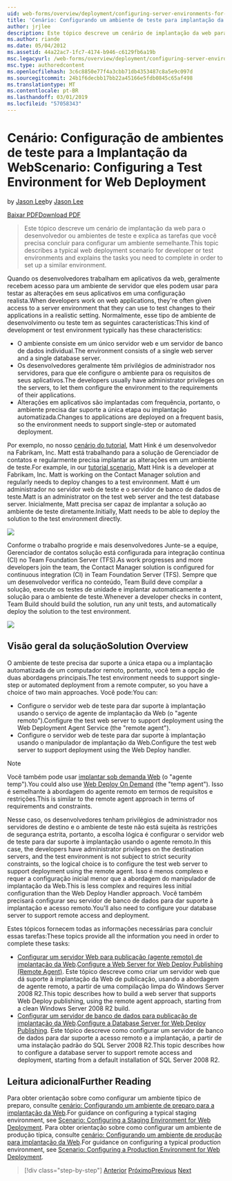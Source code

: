 ```yaml
---
uid: web-forms/overview/deployment/configuring-server-environments-for-web-deployment/scenario-configuring-a-test-environment-for-web-deployment
title: 'Cenário: Configurando um ambiente de teste para implantação da Web | Microsoft Docs'
author: jrjlee
description: Este tópico descreve um cenário de implantação da web para o desenvolvedor ou ambientes de teste e explica as tarefas que você precisa concluir para configurar um si...
ms.author: riande
ms.date: 05/04/2012
ms.assetid: 44a22ac7-1fc7-4174-b946-c6129fb6a19b
msc.legacyurl: /web-forms/overview/deployment/configuring-server-environments-for-web-deployment/scenario-configuring-a-test-environment-for-web-deployment
msc.type: authoredcontent
ms.openlocfilehash: 3c6c8850e77f4a3cbb71db4353487c8a5e9c097d
ms.sourcegitcommit: 24b1f6decbb17bb22a45166e5fdb0845c65af498
ms.translationtype: MT
ms.contentlocale: pt-BR
ms.lasthandoff: 03/01/2019
ms.locfileid: "57058343"
---
```

<a name="scenario-configuring-a-test-environment-for-web-deployment"></a><span data-ttu-id="2507a-103">Cenário: Configuração de ambientes de teste para a Implantação da Web</span><span class="sxs-lookup"><span data-stu-id="2507a-103">Scenario: Configuring a Test Environment for Web Deployment</span></span>
====================
<span data-ttu-id="2507a-104">by [Jason Lee](https://github.com/jrjlee)</span><span class="sxs-lookup"><span data-stu-id="2507a-104">by [Jason Lee](https://github.com/jrjlee)</span></span>

[<span data-ttu-id="2507a-105">Baixar PDF</span><span class="sxs-lookup"><span data-stu-id="2507a-105">Download PDF</span></span>](https://msdnshared.blob.core.windows.net/media/MSDNBlogsFS/prod.evol.blogs.msdn.com/CommunityServer.Blogs.Components.WeblogFiles/00/00/00/63/56/8130.DeployingWebAppsInEnterpriseScenarios.pdf)

> <span data-ttu-id="2507a-106">Este tópico descreve um cenário de implantação da web para o desenvolvedor ou ambientes de teste e explica as tarefas que você precisa concluir para configurar um ambiente semelhante.</span><span class="sxs-lookup"><span data-stu-id="2507a-106">This topic describes a typical web deployment scenario for developer or test environments and explains the tasks you need to complete in order to set up a similar environment.</span></span>


<span data-ttu-id="2507a-107">Quando os desenvolvedores trabalham em aplicativos da web, geralmente recebem acesso para um ambiente de servidor que eles podem usar para testar as alterações em seus aplicativos em uma configuração realista.</span><span class="sxs-lookup"><span data-stu-id="2507a-107">When developers work on web applications, they're often given access to a server environment that they can use to test changes to their applications in a realistic setting.</span></span> <span data-ttu-id="2507a-108">Normalmente, esse tipo de ambiente de desenvolvimento ou teste tem as seguintes características:</span><span class="sxs-lookup"><span data-stu-id="2507a-108">This kind of development or test environment typically has these characteristics:</span></span>

- <span data-ttu-id="2507a-109">O ambiente consiste em um único servidor web e um servidor de banco de dados individual.</span><span class="sxs-lookup"><span data-stu-id="2507a-109">The environment consists of a single web server and a single database server.</span></span>
- <span data-ttu-id="2507a-110">Os desenvolvedores geralmente têm privilégios de administrador nos servidores, para que ele configure o ambiente para os requisitos de seus aplicativos.</span><span class="sxs-lookup"><span data-stu-id="2507a-110">The developers usually have administrator privileges on the servers, to let them configure the environment to the requirements of their applications.</span></span>
- <span data-ttu-id="2507a-111">Alterações em aplicativos são implantadas com frequência, portanto, o ambiente precisa dar suporte a única etapa ou implantação automatizada.</span><span class="sxs-lookup"><span data-stu-id="2507a-111">Changes to applications are deployed on a frequent basis, so the environment needs to support single-step or automated deployment.</span></span>

<span data-ttu-id="2507a-112">Por exemplo, no nosso [cenário do tutorial](../deploying-web-applications-in-enterprise-scenarios/enterprise-web-deployment-scenario-overview.md), Matt Hink é um desenvolvedor na Fabrikam, Inc. Matt está trabalhando para a solução de Gerenciador de contatos e regularmente precisa implantar as alterações em um ambiente de teste.</span><span class="sxs-lookup"><span data-stu-id="2507a-112">For example, in our [tutorial scenario](../deploying-web-applications-in-enterprise-scenarios/enterprise-web-deployment-scenario-overview.md), Matt Hink is a developer at Fabrikam, Inc. Matt is working on the Contact Manager solution and regularly needs to deploy changes to a test environment.</span></span> <span data-ttu-id="2507a-113">Matt é um administrador no servidor web de teste e o servidor de banco de dados de teste.</span><span class="sxs-lookup"><span data-stu-id="2507a-113">Matt is an administrator on the test web server and the test database server.</span></span> <span data-ttu-id="2507a-114">Inicialmente, Matt precisa ser capaz de implantar a solução ao ambiente de teste diretamente.</span><span class="sxs-lookup"><span data-stu-id="2507a-114">Initially, Matt needs to be able to deploy the solution to the test environment directly.</span></span>

![](scenario-configuring-a-test-environment-for-web-deployment/_static/image1.png)

<span data-ttu-id="2507a-115">Conforme o trabalho progride e mais desenvolvedores Junte-se a equipe, Gerenciador de contatos solução está configurada para integração contínua (CI) no Team Foundation Server (TFS).</span><span class="sxs-lookup"><span data-stu-id="2507a-115">As work progresses and more developers join the team, the Contact Manager solution is configured for continuous integration (CI) in Team Foundation Server (TFS).</span></span> <span data-ttu-id="2507a-116">Sempre que um desenvolvedor verifica no conteúdo, Team Build deve compilar a solução, execute os testes de unidade e implantar automaticamente a solução para o ambiente de teste.</span><span class="sxs-lookup"><span data-stu-id="2507a-116">Whenever a developer checks in content, Team Build should build the solution, run any unit tests, and automatically deploy the solution to the test environment.</span></span>

![](scenario-configuring-a-test-environment-for-web-deployment/_static/image2.png)

## <a name="solution-overview"></a><span data-ttu-id="2507a-117">Visão geral da solução</span><span class="sxs-lookup"><span data-stu-id="2507a-117">Solution Overview</span></span>

<span data-ttu-id="2507a-118">O ambiente de teste precisa dar suporte a única etapa ou a implantação automatizada de um computador remoto, portanto, você tem a opção de duas abordagens principais.</span><span class="sxs-lookup"><span data-stu-id="2507a-118">The test environment needs to support single-step or automated deployment from a remote computer, so you have a choice of two main approaches.</span></span> <span data-ttu-id="2507a-119">Você pode:</span><span class="sxs-lookup"><span data-stu-id="2507a-119">You can:</span></span>

- <span data-ttu-id="2507a-120">Configure o servidor web de teste para dar suporte à implantação usando o serviço de agente de implantação da Web (o "agente remoto").</span><span class="sxs-lookup"><span data-stu-id="2507a-120">Configure the test web server to support deployment using the Web Deployment Agent Service (the "remote agent").</span></span>
- <span data-ttu-id="2507a-121">Configure o servidor web de teste para dar suporte à implantação usando o manipulador de implantação da Web.</span><span class="sxs-lookup"><span data-stu-id="2507a-121">Configure the test web server to support deployment using the Web Deploy handler.</span></span>

> [!NOTE]
> <span data-ttu-id="2507a-122">Você também pode usar [implantar sob demanda Web](https://technet.microsoft.com/library/ee517345(WS.10).aspx) (o "agente temp").</span><span class="sxs-lookup"><span data-stu-id="2507a-122">You could also use [Web Deploy On Demand](https://technet.microsoft.com/library/ee517345(WS.10).aspx) (the "temp agent").</span></span> <span data-ttu-id="2507a-123">Isso é semelhante à abordagem do agente remoto em termos de requisitos e restrições.</span><span class="sxs-lookup"><span data-stu-id="2507a-123">This is similar to the remote agent approach in terms of requirements and constraints.</span></span>


<span data-ttu-id="2507a-124">Nesse caso, os desenvolvedores tenham privilégios de administrador nos servidores de destino e o ambiente de teste não está sujeita às restrições de segurança estrita, portanto, a escolha lógica é configurar o servidor web de teste para dar suporte à implantação usando o agente remoto.</span><span class="sxs-lookup"><span data-stu-id="2507a-124">In this case, the developers have administrator privileges on the destination servers, and the test environment is not subject to strict security constraints, so the logical choice is to configure the test web server to support deployment using the remote agent.</span></span> <span data-ttu-id="2507a-125">Isso é menos complexo e requer a configuração inicial menor que a abordagem do manipulador de implantação da Web.</span><span class="sxs-lookup"><span data-stu-id="2507a-125">This is less complex and requires less initial configuration than the Web Deploy Handler approach.</span></span> <span data-ttu-id="2507a-126">Você também precisará configurar seu servidor de banco de dados para dar suporte à implantação e acesso remoto.</span><span class="sxs-lookup"><span data-stu-id="2507a-126">You'll also need to configure your database server to support remote access and deployment.</span></span>

<span data-ttu-id="2507a-127">Estes tópicos fornecem todas as informações necessárias para concluir essas tarefas:</span><span class="sxs-lookup"><span data-stu-id="2507a-127">These topics provide all the information you need in order to complete these tasks:</span></span>

- <span data-ttu-id="2507a-128">[Configurar um servidor Web para publicação (agente remoto) de implantação da Web](configuring-a-web-server-for-web-deploy-publishing-remote-agent.md).</span><span class="sxs-lookup"><span data-stu-id="2507a-128">[Configure a Web Server for Web Deploy Publishing (Remote Agent)](configuring-a-web-server-for-web-deploy-publishing-remote-agent.md).</span></span> <span data-ttu-id="2507a-129">Este tópico descreve como criar um servidor web que dá suporte à implantação da Web de publicação, usando a abordagem de agente remoto, a partir de uma compilação limpa do Windows Server 2008 R2.</span><span class="sxs-lookup"><span data-stu-id="2507a-129">This topic describes how to build a web server that supports Web Deploy publishing, using the remote agent approach, starting from a clean Windows Server 2008 R2 build.</span></span>
- <span data-ttu-id="2507a-130">[Configurar um servidor de banco de dados para publicação de implantação da Web](configuring-a-database-server-for-web-deploy-publishing.md).</span><span class="sxs-lookup"><span data-stu-id="2507a-130">[Configure a Database Server for Web Deploy Publishing](configuring-a-database-server-for-web-deploy-publishing.md).</span></span> <span data-ttu-id="2507a-131">Este tópico descreve como configurar um servidor de banco de dados para dar suporte a acesso remoto e a implantação, a partir de uma instalação padrão do SQL Server 2008 R2.</span><span class="sxs-lookup"><span data-stu-id="2507a-131">This topic describes how to configure a database server to support remote access and deployment, starting from a default installation of SQL Server 2008 R2.</span></span>

## <a name="further-reading"></a><span data-ttu-id="2507a-132">Leitura adicional</span><span class="sxs-lookup"><span data-stu-id="2507a-132">Further Reading</span></span>

<span data-ttu-id="2507a-133">Para obter orientação sobre como configurar um ambiente típico de preparo, consulte [cenário: Configurando um ambiente de preparo para a implantação da Web](scenario-configuring-a-staging-environment-for-web-deployment.md).</span><span class="sxs-lookup"><span data-stu-id="2507a-133">For guidance on configuring a typical staging environment, see [Scenario: Configuring a Staging Environment for Web Deployment](scenario-configuring-a-staging-environment-for-web-deployment.md).</span></span> <span data-ttu-id="2507a-134">Para obter orientação sobre como configurar um ambiente de produção típica, consulte [cenário: Configurando um ambiente de produção para implantação da Web](scenario-configuring-a-production-environment-for-web-deployment.md).</span><span class="sxs-lookup"><span data-stu-id="2507a-134">For guidance on configuring a typical production environment, see [Scenario: Configuring a Production Environment for Web Deployment](scenario-configuring-a-production-environment-for-web-deployment.md).</span></span>

> [!div class="step-by-step"]
> <span data-ttu-id="2507a-135">[Anterior](choosing-the-right-approach-to-web-deployment.md)
> [Próximo](scenario-configuring-a-staging-environment-for-web-deployment.md)</span><span class="sxs-lookup"><span data-stu-id="2507a-135">[Previous](choosing-the-right-approach-to-web-deployment.md)
[Next](scenario-configuring-a-staging-environment-for-web-deployment.md)</span></span>
